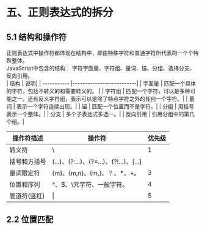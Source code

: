 # 五、正则表达式的拆分
## 5.1 结构和操作符
正则表达式中操作符都体现在结构中，即由特殊字符和普通字符所代表的一个个特殊整体。    
JavaScript中包含的结构： 字符字面量、字符组、量词、锚、分组、选择分支、反向引用。    
| 结构 | 说明|
| ----------- |--------------------------|
| 字面量 | 匹配一个具体的字符，包括不转义的和需要转义的。 |
| 字符组 | 匹配一个字符，可以是多种可能之一。还有反义字符组，表示可以是除了特点字符之外的任何一个字符。|
| 量词 | 表示一个字符连续出现。|
| 锚 | 匹配一个位置而不是字符。|
| 分组 | 用括号表示一个整体。|
| 分支 | 多个子表达式多选一。|
| 反向引用  | 引用分组中的第几个组。|      

| 操作符描述 | 操作符 |  优先级 |
| ----------- |-----------| --------|
| 转义符 | \ | 1 |
| 括号和方括号 |(...)、(?:...)、(?=...)、(?!...)、[...]| | 2 |
| 量词限定符 | {m}、{m,n}、{m,}、？、*、+。| 3|
| 位置和序列 | ^、$、\元字符、一般字符。| 4 |
| 管道符(竖杠) | \| | 5 |

## 2.2 位置匹配